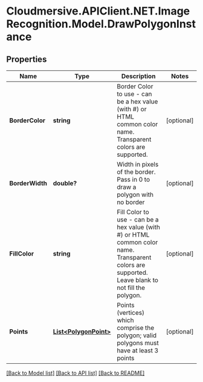 # Cloudmersive.APIClient.NET.ImageRecognition.Model.DrawPolygonInstance
## Properties

Name | Type | Description | Notes
------------ | ------------- | ------------- | -------------
**BorderColor** | **string** | Border Color to use - can be a hex value (with #) or HTML common color name.  Transparent colors are supported. | [optional] 
**BorderWidth** | **double?** | Width in pixels of the border.  Pass in 0 to draw a polygon with no border | [optional] 
**FillColor** | **string** | Fill Color to use - can be a hex value (with #) or HTML common color name.  Transparent colors are supported.  Leave blank to not fill the polygon. | [optional] 
**Points** | [**List&lt;PolygonPoint&gt;**](PolygonPoint.md) | Points (vertices) which comprise the polygon; valid polygons must have at least 3 points | [optional] 

[[Back to Model list]](../README.md#documentation-for-models) [[Back to API list]](../README.md#documentation-for-api-endpoints) [[Back to README]](../README.md)

